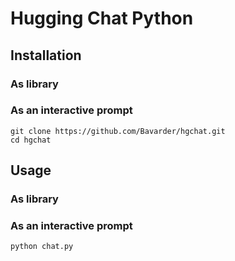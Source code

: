 # Hugging Chat Python

## Installation

### As library

### As an interactive prompt

```
git clone https://github.com/Bavarder/hgchat.git
cd hgchat
```

## Usage

### As library

### As an interactive prompt

``` shell
python chat.py
```

